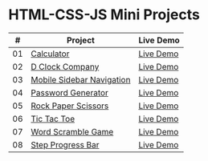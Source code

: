 # HTML-CSS-JS Mini Projects

|  #  | Project                                                                                                                     | Live Demo                                                                         |
| :-: | --------------------------------------------------------------------------------------------------------------------------- | --------------------------------------------------------------------------------- |
| 01  | [Calculator](https://github.com/nadgire/Mini-Projects/tree/main/Calculator)                             | [Live Demo](https://nadgire.github.io/Mini-Projects/Calculator)               |
| 02  | [D Clock Company](https://github.com/nadgire/Mini-Projects/tree/main/D-Clock-Company)                               | [Live Demo](https://nadgire.github.io/Mini-Projects/D-Clock-Company/public)                |
| 03  | [Mobile Sidebar Navigation](https://github.com/nadgire/Mini-Projects/tree/main/Mobile%20Sidebar%20Navigation)                       | [Live Demo](https://nadgire.github.io/Mini-Projects/Mobile%20Sidebar%20Navigation/public) |
| 04  | [Password Generator](https://github.com/nadgire/Mini-Projects/tree/main/Password%20Generator)                          | [Live Demo](https://nadgire.github.io/Mini-Projects/Password%20Generator/public)          |
| 05  | [Rock Paper Scissors](https://github.com/nadgire/Mini-Projects/tree/main/Rock%20Paper%20Scissors)                               | [Live Demo](https://nadgire.github.io/Mini-Projects/Rock%20Paper%20Scissors)                |
| 06  | [Tic Tac Toe](https://github.com/nadgire/Mini-Projects/tree/main/Tic%20Tac%20Toe)                           | [Live Demo](https://nadgire.github.io/Mini-Projects/Tic%20Tac%20Toe/public)           |
| 07  | [Word Scramble Game](https://github.com/nadgire/Mini-Projects/tree/main/Word%20Scramble%20Game)                           | [Live Demo](https://nadgire.github.io/Mini-Projects/Word%20Scramble%20Game/scramble.html)           |
| 08  | [Step Progress Bar](https://github.com/nadgire/Mini-Projects/tree/main/Step%20Progress%20Bar)                           | [Live Demo](https://nadgire.github.io/Mini-Projects/Step%20Progress%20Bar)           |